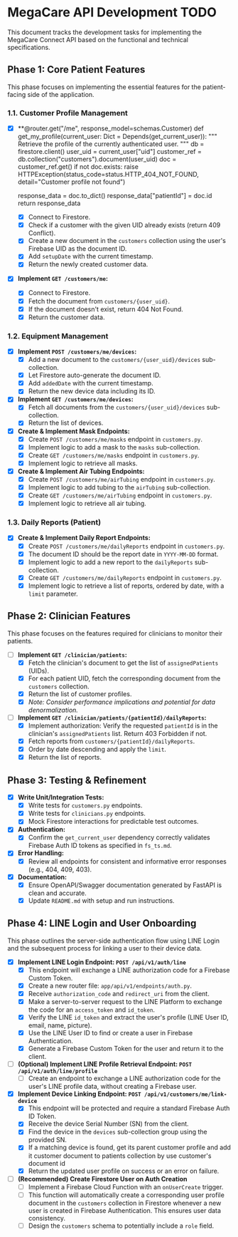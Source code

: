 # MegaCare API Development TODO

This document tracks the development tasks for implementing the MegaCare Connect API based on the functional and technical specifications.

## Phase 1: Core Patient Features

This phase focuses on implementing the essential features for the patient-facing side of the application.

### 1.1. Customer Profile Management
- [x] **@router.get("/me", response_model=schemas.Customer)
def get_my_profile(current_user: Dict = Depends(get_current_user)):
    """
    Retrieve the profile of the currently authenticated user.
    """
    db = firestore.client()
    user_uid = current_user["uid"]
    customer_ref = db.collection("customers").document(user_uid)
    doc = customer_ref.get()
    if not doc.exists:
        raise HTTPException(status_code=status.HTTP_404_NOT_FOUND, detail="Customer profile not found")

    response_data = doc.to_dict()
    response_data["patientId"] = doc.id
    return response_data

  - [x] Connect to Firestore.
  - [x] Check if a customer with the given UID already exists (return 409 Conflict).
  - [x] Create a new document in the `customers` collection using the user's Firebase UID as the document ID.
  - [x] Add `setupDate` with the current timestamp.
  - [x] Return the newly created customer data.
- [x] **Implement `GET /customers/me`:**
  - [x] Connect to Firestore.
  - [x] Fetch the document from `customers/{user_uid}`.
  - [x] If the document doesn't exist, return 404 Not Found.
  - [x] Return the customer data.

### 1.2. Equipment Management
- [x] **Implement `POST /customers/me/devices`:**
  - [x] Add a new document to the `customers/{user_uid}/devices` sub-collection.
  - [x] Let Firestore auto-generate the document ID.
  - [x] Add `addedDate` with the current timestamp.
  - [x] Return the new device data including its ID.
- [x] **Implement `GET /customers/me/devices`:**
  - [x] Fetch all documents from the `customers/{user_uid}/devices` sub-collection.
  - [x] Return the list of devices.
- [x] **Create & Implement Mask Endpoints:**
  - [x] Create `POST /customers/me/masks` endpoint in `customers.py`.
  - [x] Implement logic to add a mask to the `masks` sub-collection.
  - [x] Create `GET /customers/me/masks` endpoint in `customers.py`.
  - [x] Implement logic to retrieve all masks.
- [x] **Create & Implement Air Tubing Endpoints:**
  - [x] Create `POST /customers/me/airTubing` endpoint in `customers.py`.
  - [x] Implement logic to add tubing to the `airTubing` sub-collection.
  - [x] Create `GET /customers/me/airTubing` endpoint in `customers.py`.
  - [x] Implement logic to retrieve all air tubing.

### 1.3. Daily Reports (Patient)
- [x] **Create & Implement Daily Report Endpoints:**
  - [x] Create `POST /customers/me/dailyReports` endpoint in `customers.py`.
  - [x] The document ID should be the report date in `YYYY-MM-DD` format.
  - [x] Implement logic to add a new report to the `dailyReports` sub-collection.
  - [x] Create `GET /customers/me/dailyReports` endpoint in `customers.py`.
  - [x] Implement logic to retrieve a list of reports, ordered by date, with a `limit` parameter.

## Phase 2: Clinician Features

This phase focuses on the features required for clinicians to monitor their patients.

- [ ] **Implement `GET /clinician/patients`:**
  - [x] Fetch the clinician's document to get the list of `assignedPatients` (UIDs).
  - [x] For each patient UID, fetch the corresponding document from the `customers` collection.
  - [x] Return the list of customer profiles.
  - [x] *Note: Consider performance implications and potential for data denormalization.*
- [ ] **Implement `GET /clinician/patients/{patientId}/dailyReports`:**
  - [x] Implement authorization: Verify the requested `patientId` is in the clinician's `assignedPatients` list. Return 403 Forbidden if not.
  - [x] Fetch reports from `customers/{patientId}/dailyReports`.
  - [x] Order by date descending and apply the `limit`.
  - [x] Return the list of reports.

## Phase 3: Testing & Refinement

- [x] **Write Unit/Integration Tests:**
  - [x] Write tests for `customers.py` endpoints.
  - [x] Write tests for `clinicians.py` endpoints.
  - [x] Mock Firestore interactions for predictable test outcomes.
- [x] **Authentication:**
  - [x] Confirm the `get_current_user` dependency correctly validates Firebase Auth ID tokens as specified in `fs_ts.md`.
- [x] **Error Handling:**
  - [x] Review all endpoints for consistent and informative error responses (e.g., 404, 409, 403).
- [x] **Documentation:**
  - [x] Ensure OpenAPI/Swagger documentation generated by FastAPI is clean and accurate.
  - [x] Update `README.md` with setup and run instructions.

## Phase 4: LINE Login and User Onboarding

This phase outlines the server-side authentication flow using LINE Login and the subsequent process for linking a user to their device data.

- [x] **Implement LINE Login Endpoint: `POST /api/v1/auth/line`**
  - [x] This endpoint will exchange a LINE authorization code for a Firebase Custom Token.
  - [x] Create a new router file: `app/api/v1/endpoints/auth.py`.
  - [x] Receive `authorization_code` and `redirect_uri` from the client.
  - [x] Make a server-to-server request to the LINE Platform to exchange the code for an `access_token` and `id_token`.
  - [x] Verify the LINE `id_token` and extract the user's profile (LINE User ID, email, name, picture).
  - [x] Use the LINE User ID to find or create a user in Firebase Authentication.
  - [x] Generate a Firebase Custom Token for the user and return it to the client.

- [ ] **(Optional) Implement LINE Profile Retrieval Endpoint: `POST /api/v1/auth/line/profile`**
  - [ ] Create an endpoint to exchange a LINE authorization code for the user's LINE profile data, without creating a Firebase user.

- [X] **Implement Device Linking Endpoint: `POST /api/v1/customers/me/link-device`**
  - [X] This endpoint will be protected and require a standard Firebase Auth ID Token.
  - [X] Receive the device Serial Number (SN) from the client.
  - [X] Find the device in the `devices` sub-collection group using the provided SN.
  - [X] If a matching device is found, get its parent customer profile and add it customer document to patients collection by use customer's document id 
  - [X] Return the updated user profile on success or an error on failure.

- [ ] **(Recommended) Create Firestore User on Auth Creation**
  - [ ] Implement a Firebase Cloud Function with an `onUserCreate` trigger.
  - [ ] This function will automatically create a corresponding user profile document in the `customers` collection in Firestore whenever a new user is created in Firebase Authentication. This ensures user data consistency.
  - [ ] Design the `customers` schema to potentially include a `role` field.